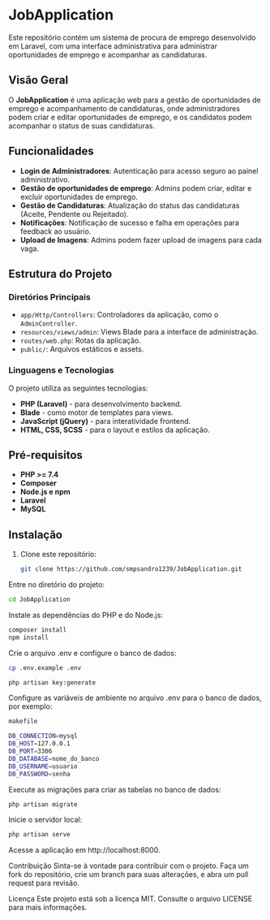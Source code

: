 # JobApplication

Este repositório contém um sistema de procura de emprego desenvolvido em Laravel, com uma interface administrativa para administrar oportunidades de emprego e acompanhar as candidaturas.

## Visão Geral

O **JobApplication** é uma aplicação web para a gestão de oportunidades de emprego e acompanhamento de candidaturas, onde administradores podem criar e editar oportunidades de emprego, e os candidatos podem acompanhar o status de suas candidaturas.

## Funcionalidades

-   **Login de Administradores**: Autenticação para acesso seguro ao painel administrativo.
-   **Gestão de oportunidades de emprego**: Admins podem criar, editar e excluir oportunidades de emprego.
-   **Gestão de Candidaturas**: Atualização do status das candidaturas (Aceite, Pendente ou Rejeitado).
-   **Notificações**: Notificação de sucesso e falha em operações para feedback ao usuário.
-   **Upload de Imagens**: Admins podem fazer upload de imagens para cada vaga.

## Estrutura do Projeto

### Diretórios Principais

-   `app/Http/Controllers`: Controladores da aplicação, como o `AdminController`.
-   `resources/views/admin`: Views Blade para a interface de administração.
-   `routes/web.php`: Rotas da aplicação.
-   `public/`: Arquivos estáticos e assets.

### Linguagens e Tecnologias

O projeto utiliza as seguintes tecnologias:

-   **PHP (Laravel)** - para desenvolvimento backend.
-   **Blade** - como motor de templates para views.
-   **JavaScript (jQuery)** - para interatividade frontend.
-   **HTML, CSS, SCSS** - para o layout e estilos da aplicação.

## Pré-requisitos

-   **PHP >= 7.4**
-   **Composer**
-   **Node.js e npm**
-   **Laravel**
-   **MySQL**

## Instalação

1. Clone este repositório:

    ```bash
    git clone https://github.com/smpsandro1239/JobApplication.git
    
    ```

Entre no diretório do projeto:
```bash
cd JobApplication
 ```
Instale as dependências do PHP e do Node.js:

```bash
composer install
npm install
```
Crie o arquivo .env e configure o banco de dados:

```bash
cp .env.example .env
```
```bash
php artisan key:generate
```
Configure as variáveis de ambiente no arquivo .env para o banco de dados, por exemplo:

```bash
makefile
```
```bash
DB_CONNECTION=mysql
DB_HOST=127.0.0.1
DB_PORT=3306
DB_DATABASE=nome_do_banco
DB_USERNAME=usuario
DB_PASSWORD=senha
```

Execute as migrações para criar as tabelas no banco de dados:

```bash
php artisan migrate
```
Inicie o servidor local:

```bash
php artisan serve
```
Acesse a aplicação em http://localhost:8000.

Contribuição
Sinta-se à vontade para contribuir com o projeto. Faça um fork do repositório, crie um branch para suas alterações, e abra um pull request para revisão.

Licença
Este projeto está sob a licença MIT. Consulte o arquivo LICENSE para mais informações.

